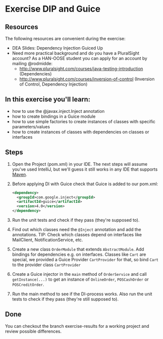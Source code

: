Exercise DIP and Guice
=========================
Resources
-------------
The following resources are convenient during the exercise:

* DEA Slides: Dependency Injection Guiced Up
* Need more practical background and do you have a PluralSight account? As a HAN-OOSE student you can apply for an account by mailing @rodmidde:
	* http://www.pluralsight.com/courses/java-testing-introduction (Dependencies)
	* http://www.pluralsight.com/courses/inversion-of-control (Inversion of Control, Dependency Injection)
	
In this exercise you'll learn:
------------------------------
* how to use the @javax.inject.Inject annotation
* how to create bindings in a Guice module
* how to use simple factories to create instances of classes with specific parameters/values
* how to create instances of classes with dependencies on classes or interfaces

Steps
-----
1. Open the Project (pom.xml) in your IDE. The next steps will assume you've used IntelliJ, but we'll guess it still works in any IDE that supports [Maven](http://maven.apache.org/ "Maven").

2. Before applying DI with Guice check that Guice is added to our pom.xml:

	```xml
	<dependency>
	  <groupId>com.google.inject</groupId>
	  <artifactId>guice</artifactId>
	  <version>4.0</version>
	</dependency>
	``` 
	
3. Run the unit tests and check if they pass (they're supposed to).

4. Find out which classes need the ```@Inject``` annotation and add the annotations. TIP: Check which classes depend on interfaces like MailClient, NotificationService, etc.

5. Create a new class ```OrderModule``` that extends ```AbstractModule```. Add bindings for dependencies e.g. on interfaces. Classes like ```Cart``` are special, we provided a Guice Provider ```CartProvider``` for that, so bind ```Cart``` to the provider class ```CartProvider```

6. Create a Guice injector in the ```main``` method of ```OrderService``` and call ```getInstance(...)``` to get an instance of ```OnlineOrder```, ```POSCashOrder``` or ```POSCreditOrder```.

7. Run the main method to see if the DI-process works. Also run the unit tests to check if they pass (they're still supposed to).

Done
----
You can checkout the branch exercise-results for a working project and review possible differences.

